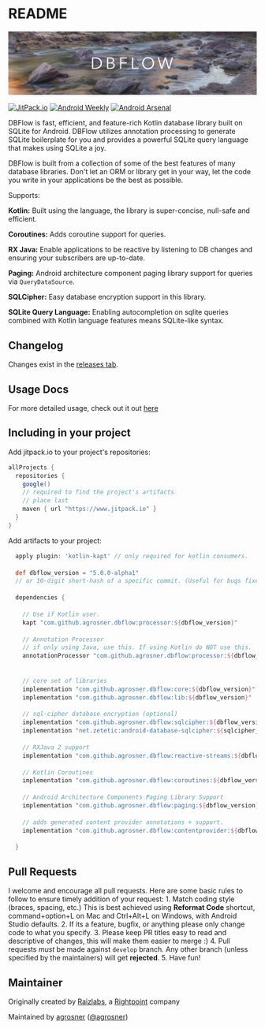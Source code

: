 # README

![Image](https://github.com/agrosner/DBFlow/blob/develop/dbflow_banner.png?raw=true)

[![JitPack.io](https://img.shields.io/badge/JitPack.io-5.0.0alpha1-red.svg?style=flat)](https://jitpack.io/#Raizlabs/DBFlow) [![Android Weekly](http://img.shields.io/badge/Android%20Weekly-%23129-2CB3E5.svg?style=flat)](http://androidweekly.net/issues/issue-129) [![Android Arsenal](https://img.shields.io/badge/Android%20Arsenal-DBFlow-brightgreen.svg?style=flat)](https://android-arsenal.com/details/1/1134)

DBFlow is fast, efficient, and feature-rich Kotlin database library built on SQLite for Android. DBFlow utilizes annotation processing to generate SQLite boilerplate for you and provides a powerful SQLite query language that makes using SQLite a joy.

DBFlow is built from a collection of some of the best features of many database libraries. Don't let an ORM or library get in your way, let the code you write in your applications be the best as possible.

Supports:

**Kotlin:** Built using the language, the library is super-concise, null-safe and efficient.

**Coroutines:** Adds coroutine support for queries.

**RX Java:** Enable applications to be reactive by listening to DB changes and ensuring your subscribers are up-to-date.

**Paging:** Android architecture component paging library support for queries via `QueryDataSource`.

**SQLCipher:** Easy database encryption support in this library.

**SQLite Query Language:** Enabling autocompletion on sqlite queries combined with Kotlin language features means SQLite-like syntax.

## Changelog

Changes exist in the [releases tab](https://github.com/Raizlabs/DBFlow/releases).

## Usage Docs

For more detailed usage, check out it out [here](https://agrosner.gitbooks.io/dbflow/content/)

## Including in your project

Add jitpack.io to your project's repositories:

```groovy
allProjects {
  repositories {
    google() 
    // required to find the project's artifacts
    // place last
    maven { url "https://www.jitpack.io" }
  }
}
```

Add artifacts to your project:

```groovy
  apply plugin: 'kotlin-kapt' // only required for kotlin consumers.

  def dbflow_version = "5.0.0-alpha1"
  // or 10-digit short-hash of a specific commit. (Useful for bugs fixed in develop, but not in a release yet)

  dependencies {

    // Use if Kotlin user.
    kapt "com.github.agrosner.dbflow:processor:${dbflow_version}"

    // Annotation Processor
    // if only using Java, use this. If using Kotlin do NOT use this.
    annotationProcessor "com.github.agrosner.dbflow:processor:${dbflow_version}"


    // core set of libraries
    implementation "com.github.agrosner.dbflow:core:${dbflow_version}"
    implementation "com.github.agrosner.dbflow:lib:${dbflow_version}"

    // sql-cipher database encryption (optional)
    implementation "com.github.agrosner.dbflow:sqlcipher:${dbflow_version}"
    implementation "net.zetetic:android-database-sqlcipher:${sqlcipher_version}@aar"

    // RXJava 2 support
    implementation "com.github.agrosner.dbflow:reactive-streams:${dbflow_version}"

    // Kotlin Coroutines
    implementation "com.github.agrosner.dbflow:coroutines:${dbflow_version}"

    // Android Architecture Components Paging Library Support
    implementation "com.github.agrosner.dbflow:paging:${dbflow_version}"

    // adds generated content provider annotations + support.
    implementation "com.github.agrosner.dbflow:contentprovider:${dbflow_version}"

  }
```

## Pull Requests

I welcome and encourage all pull requests. Here are some basic rules to follow to ensure timely addition of your request: 1. Match coding style \(braces, spacing, etc.\) This is best achieved using **Reformat Code** shortcut, command+option+L on Mac and Ctrl+Alt+L on Windows, with Android Studio defaults. 2. If its a feature, bugfix, or anything please only change code to what you specify. 3. Please keep PR titles easy to read and descriptive of changes, this will make them easier to merge :\) 4. Pull requests _must_ be made against `develop` branch. Any other branch \(unless specified by the maintainers\) will get **rejected**. 5. Have fun!

## Maintainer

Originally created by [Raizlabs](https://www.raizlabs.com), a [Rightpoint](https://www.rightpoint.com) company

Maintained by [agrosner](https://github.com/agrosner) \([@agrosner](https://www.twitter.com/agrosner)\)

